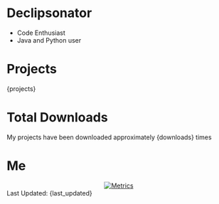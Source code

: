 # Declipsonator
- Code Enthusiast
- Java and Python user
# Projects
{projects}

# Total Downloads
My projects have been downloaded approximately {downloads} times 
# Me
<div align="center">
   <a href="#!"><img alt="Metrics" src="https://raw.githubusercontent.com/Declipsonator/Declipsonator/master/github-metrics.svg"></a>
</div>
Last Updated: {last_updated}
